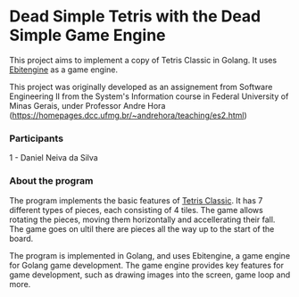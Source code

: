 # Dead Simple Tetris with the Dead Simple Game Engine

This project aims to implement a copy of Tetris Classic in Golang. It uses [Ebitengine](https://ebitengine.org/) as a game engine.

This project was originally developed as an assignement from Software Engineering II from the System's Information course in Federal University of Minas Gerais, under Professor Andre Hora (https://homepages.dcc.ufmg.br/~andrehora/teaching/es2.html)

### Participants
1 - Daniel Neiva da Silva

### About the program
The program implements the basic features of [Tetris Classic](https://en.wikipedia.org/wiki/Tetris_Classic). It has 7 different types of pieces, each consisting of 4 tiles.
The game allows rotating the pieces, moving them horizontally and accellerating their fall. The game goes on ultil there are pieces all the way up to the start of the board.

The program is implemented in Golang, and uses Ebitengine, a game engine for Golang game development. The game engine provides key features for game development, such as drawing images into the screen, game loop and more.